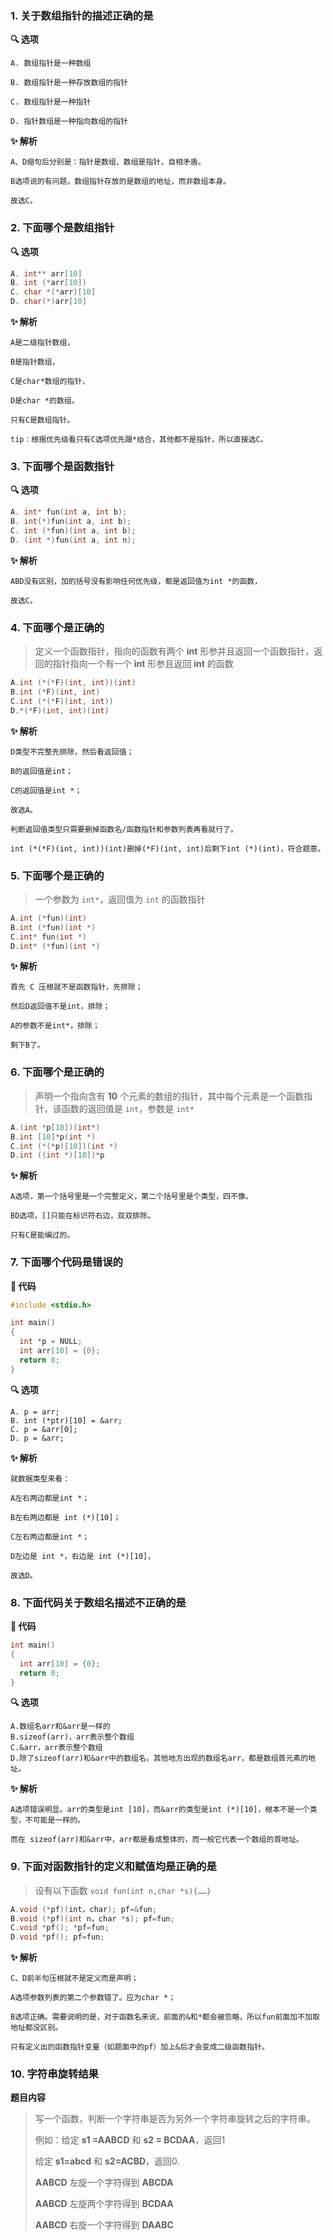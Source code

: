 ### 1. 关于数组指针的描述正确的是

**🔍 选项**

```
A. 数组指针是一种数组

B. 数组指针是一种存放数组的指针

C. 数组指针是一种指针

D. 指针数组是一种指向数组的指针
```

**✨ 解析**

```
A、D缩句后分别是：指针是数组、数组是指针，自相矛盾。
    
B选项说的有问题，数组指针存放的是数组的地址，而非数组本身。

故选C。
```



### 2. 下面哪个是数组指针

**🔍 选项**

```c
A. int** arr[10]
B. int (*arr[10])
C. char *(*arr)[10]
D. char(*)arr[10]
```

**✨ 解析**

```
A是二级指针数组，

B是指针数组，

C是char*数组的指针，

D是char *的数组。

只有C是数组指针。

tip：根据优先级看只有C选项优先跟*结合，其他都不是指针，所以直接选C。
```



### 3. 下面哪个是函数指针

**🔍 选项**

```c
A. int* fun(int a, int b);
B. int(*)fun(int a, int b);
C. int (*fun)(int a, int b);
D. (int *)fun(int a, int n);
```

**✨ 解析**

```
ABD没有区别，加的括号没有影响任何优先级，都是返回值为int *的函数，

故选C。
```



### 4. 下面哪个是正确的

>定义一个函数指针，指向的函数有两个 **int** 形参并且返回一个函数指针，返回的指针指向一个有一个 **int** 形参且返回 **int** 的函数

```c
A.int (*(*F)(int, int))(int)
B.int (*F)(int, int)
C.int (*(*F)(int, int))
D.*(*F)(int, int)(int)
```

**✨ 解析**

```
D类型不完整先排除，然后看返回值；

B的返回值是int；

C的返回值是int *；

故选A。

判断返回值类型只需要删掉函数名/函数指针和参数列表再看就行了。

int (*(*F)(int, int))(int)删掉(*F)(int, int)后剩下int (*)(int)，符合题意。
```



### 5. 下面哪个是正确的

>一个参数为 `int*`，返回值为 `int` 的函数指针

```c
A.int (*fun)(int)
B.int (*fun)(int *)
C.int* fun(int *)
D.int* (*fun)(int *)
```

**✨ 解析**

```
首先 C 压根就不是函数指针，先排除；

然后D返回值不是int，排除；

A的参数不是int*，排除；

剩下B了。
```



### 6. 下面哪个是正确的

>声明一个指向含有 **10** 个元素的数组的指针，其中每个元素是一个函数指针，该函数的返回值是 `int`，参数是 `int*`

```c
A.(int *p[10])(int*)
B.int [10]*p(int *)
C.int (*(*p)[10])(int *)
D.int ((int *)[10])*p
```

**✨ 解析**

```
A选项，第一个括号里是一个完整定义，第二个括号里是个类型，四不像。

BD选项，[]只能在标识符右边，双双排除。

只有C是能编过的。
```



### 7. 下面哪个代码是错误的

**📃 代码**

```c
#include <stdio.h>

int main()
{
  int *p = NULL;
  int arr[10] = {0};
  return 0;
}
```

**🔍 选项**

```
A. p = arr;
B. int (*ptr)[10] = &arr;
C. p = &arr[0];
D. p = &arr;
```

**✨ 解析**

```
就数据类型来看：

A左右两边都是int *；

B左右两边都是 int (*)[10]；

C左右两边都是int *；

D左边是 int *，右边是 int (*)[10]，

故选D。
```



### 8. 下面代码关于数组名描述不正确的是

**📃 代码**

```c
int main()
{
  int arr[10] = {0};
  return 0;
}
```

**🔍 选项**

```
A.数组名arr和&arr是一样的
B.sizeof(arr)，arr表示整个数组
C.&arr，arr表示整个数组
D.除了sizeof(arr)和&arr中的数组名，其他地方出现的数组名arr，都是数组首元素的地址。
```

**✨ 解析**

```
A选项错误明显。arr的类型是int [10]，而&arr的类型是int (*)[10]，根本不是一个类型，不可能是一样的。

而在 sizeof(arr)和&arr中，arr都是看成整体的，而一般它代表一个数组的首地址。
```



### 9. 下面对函数指针的定义和赋值均是正确的是

>设有以下函数 `void fun(int n,char *s){……}`

```c
A.void (*pf)(int，char); pf=&fun;
B.void (*pf)(int n，char *s); pf=fun;
C.void *pf(); *pf=fun;
D.void *pf(); pf=fun;
```

**✨ 解析**

```
C、D前半句压根就不是定义而是声明；

A选项参数列表的第二个参数错了。应为char *；

B选项正确。需要说明的是，对于函数名来说，前面的&和*都会被忽略，所以fun前面加不加取地址都没区别。

只有定义出的函数指针变量（如题面中的pf）加上&后才会变成二级函数指针。
```



### 10. 字符串旋转结果

**题目内容**

>写一个函数，判断一个字符串是否为另外一个字符串旋转之后的字符串。
>
>例如：给定 **s1 =AABCD** 和 **s2 = BCDAA**，返回1
>
>给定 **s1=abcd** 和 **s2=ACBD**，返回0.
>
>**AABCD** 左旋一个字符得到 **ABCDA**
>
>**AABCD** 左旋两个字符得到 **BCDAA**
>
>**AABCD** 右旋一个字符得到 **DAABC**
